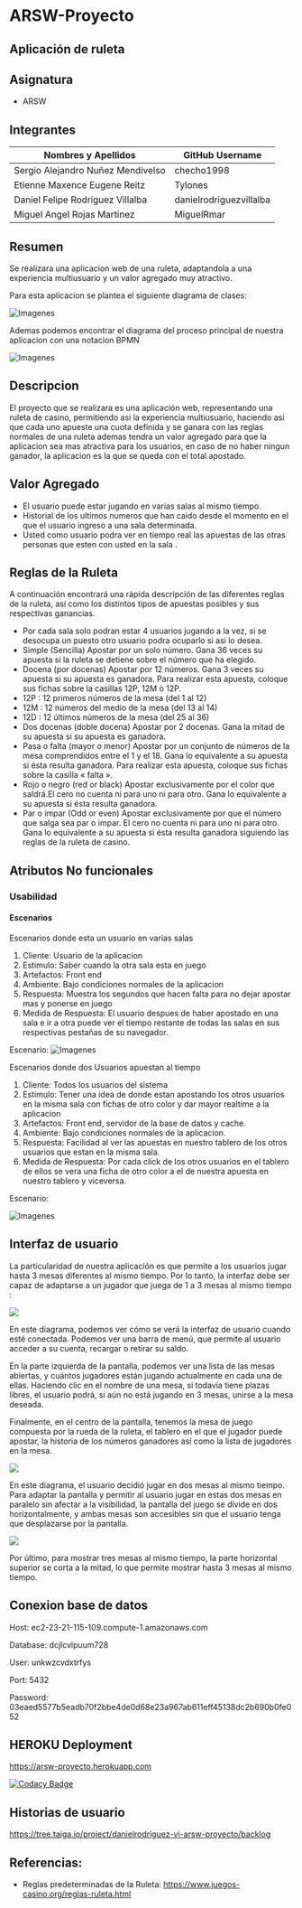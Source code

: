 # ARSW-Proyecto 

## Aplicación de ruleta 

## Asignatura

* ARSW

## Integrantes

Nombres y Apellidos | GitHub Username
--- | ---
Sergio Alejandro Nuñez Mendivelso | checho1998
Etienne Maxence Eugene Reitz | Tylones
Daniel Felipe Rodriguez Villalba | danielrodriguezvillalba
Miguel Angel Rojas Martinez | MiguelRmar

## Resumen 

Se realizara una aplicacion web de una ruleta, adaptandola a una experiencia multiusuario y un valor agregado muy atractivo.

Para esta aplicacion se plantea el siguiente diagrama de clases:

![Imagenes](https://github.com/danielrodriguezvillalba/ARSW-Proyecto/blob/master/imagenes/DiagramaClases.PNG)

Ademas podemos encontrar el diagrama del proceso principal de nuestra aplicacion con una notacion BPMN

![Imagenes](https://github.com/danielrodriguezvillalba/ARSW-Proyecto/blob/master/imagenes/Bizagi.png)

## Descripcion

El proyecto que se realizara es una aplicación web, representando una ruleta de casino, permitiendo asi la experiencia multiusuario, haciendo asi que cada uno apueste una cuota definida y se ganara con las reglas normales de una ruleta ademas tendra un valor agregado para que la aplicacion sea mas atractiva para los usuarios, en caso de no haber ningun ganador, la aplicacion es la que se queda con el total apostado.

## Valor Agregado

- El usuario puede estar jugando en varias salas al mismo tiempo.
- Historial de los ultimos numeros que han caido desde el momento en el que el usuario ingreso a una sala determinada.
- Usted como usuario podra ver en tiempo real las apuestas de las otras personas que esten con usted en la sala . 

## Reglas de la Ruleta

A continuación encontrará una rápida descripción de las diferentes reglas de la ruleta, así como los distintos tipos de apuestas posibles y sus respectivas ganancias.

- Por cada sala solo podran estar 4 usuarios jugando a la vez, si se desocupa un puesto otro usuario podra ocuparlo si asi lo desea.
- Simple (Sencilla) Apostar por un solo número. Gana 36 veces su apuesta si la ruleta se detiene sobre el número que ha elegido.
- Docena (por docenas) Apostar por 12 números. Gana 3 veces su apuesta si su apuesta es ganadora. Para realizar esta apuesta, coloque sus fichas sobre la casillas 12P, 12M ò 12P.
- 12P : 12 primeros números de la mesa (del 1 al 12)
- 12M : 12 números del medio de la mesa (del 13 al 14)
- 12D : 12 últimos números de la mesa (del 25 al 36)
- Dos docenas (doble docena) Apostar por 2 docenas. Gana la mitad de su apuesta si su apuesta es ganadora.
- Pasa o falta (mayor o menor) Apostar por un conjunto de números de la mesa comprendidos entre el 1 y el 18. Gana lo equivalente a su   apuesta si ésta resulta ganadora. Para realizar esta apuesta, coloque sus fichas sobre la casilla « falta ».
- Rojo o negro (red or black) Apostar exclusivamente por el color que saldrá.El cero no cuenta ni para uno ni para otro. Gana lo equivalente a su apuesta si ésta resulta ganadora.
- Par o impar (Odd or even) Apostar exclusivamente por que el número que salga sea par o impar. El cero no cuenta ni para uno ni para otro. Gana lo equivalente a su apuesta si ésta resulta ganadora siguiendo las reglas de la ruleta de casino.

## Atributos No funcionales

### Usabilidad

#### Escenarios

Escenarios donde esta un usuario en varias salas

1. Cliente: Usuario de la aplicacion
2. Estimulo: Saber cuando la otra sala esta en juego
3. Artefactos: Front end
4. Ambiente: Bajo condiciones normales de la aplicacion
5. Respuesta: Muestra los segundos que hacen falta para no dejar apostar mas y ponerse en juego
6. Medida de Respuesta: El usuario despues de haber apostado en una sala e ir a otra puede ver el tiempo restante de todas las salas en sus respectivas pestañas de su navegador.

Escenario:
![Imagenes](https://github.com/danielrodriguezvillalba/ARSW-Proyecto/blob/master/imagenes/tiempoNavegador.gif)

Escenarios donde dos Usuarios apuestan al tiempo

1. Cliente: Todos los usuarios del sistema
2. Estimulo: Tener una idea de donde estan apostando los otros usuarios en la misma sala con fichas de otro color y dar mayor realtime a la aplicacion
3. Artefactos: Front end, servidor de la base de datos y cache.
4. Ambiente: Bajo condiciones normales de la aplicacion.
5. Respuesta: Facilidad al ver las apuestas en nuestro tablero de los otros usuarios que estan en la misma sala.
6. Medida de Respuesta: Por cada click de los otros usuarios en el tablero de ellos se vera una ficha de otro color a el de nuestra apuesta en nuestro tablero y viceversa.

Escenario:

![Imagenes](https://github.com/danielrodriguezvillalba/ARSW-Proyecto/blob/master/imagenes/apuestasSockets.gif)



## Interfaz de usuario 

La particularidad de nuestra aplicación es que permite a los usuarios jugar hasta 3 mesas diferentes al mismo tiempo. Por lo tanto, la interfaz debe ser capaz de adaptarse a un jugador que juega de 1 a 3 mesas al mismo tiempo : 

![](https://i.imgur.com/bpHMjpF.png)

En este diagrama, podemos ver cómo se verá la interfaz de usuario cuando esté conectada. Podemos ver una barra de menú, que permite al usuario acceder a su cuenta, recargar o retirar su saldo. 

En la parte izquierda de la pantalla, podemos ver una lista de las mesas abiertas, y cuántos jugadores están jugando actualmente en cada una de ellas. Haciendo clic en el nombre de una mesa, si todavía tiene plazas libres, el usuario podrá, si aún no está jugando en 3 mesas, unirse a la mesa deseada.

Finalmente, en el centro de la pantalla, tenemos la mesa de juego compuesta por la rueda de la ruleta, el tablero en el que el jugador puede apostar, la historia de los números ganadores así como la lista de jugadores en la mesa.

![](https://i.imgur.com/gHIZgjA.png)

En este diagrama, el usuario decidió jugar en dos mesas al mismo tiempo. Para adaptar la pantalla y permitir al usuario jugar en estas dos mesas en paralelo sin afectar a la visibilidad, la pantalla del juego se divide en dos horizontalmente, y ambas mesas son accesibles sin que el usuario tenga que desplazarse por la pantalla.

![](https://i.imgur.com/WZi0pEI.png)

Por último, para mostrar tres mesas al mismo tiempo, la parte horizontal superior se corta a la mitad, lo que permite mostrar hasta 3 mesas al mismo tiempo.

## Conexion base de datos 

Host: ec2-23-21-115-109.compute-1.amazonaws.com

Database: dcjlcvlpuum728

User: unkwzcvdxtrfys

Port: 5432

Password: 03eaed5577b5eadb70f2bbe4de0d68e23a967ab611eff45138dc2b690b0fe052

## HEROKU Deployment

https://arsw-proyecto.herokuapp.com

[![Codacy Badge](https://api.codacy.com/project/badge/Grade/e735ab13b7064ba9bae5a4de4c47250c)](https://www.codacy.com/manual/ProyectoARSW/ARSW-Proyecto?utm_source=github.com&amp;utm_medium=referral&amp;utm_content=danielrodriguezvillalba/ARSW-Proyecto&amp;utm_campaign=Badge_Grade)

## Historias de usuario

https://tree.taiga.io/project/danielrodriguez-vi-arsw-proyecto/backlog

## Referencias:

- Reglas predeterminadas de la Ruleta: https://www.juegos-casino.org/reglas-ruleta.html


